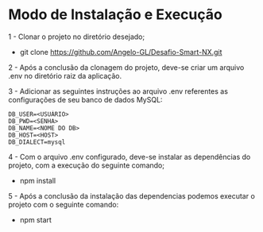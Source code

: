 # Modo de Instalação e Execução

1 - Clonar o projeto no diretório desejado;
  - git clone https://github.com/Angelo-GL/Desafio-Smart-NX.git

2 - Após a conclusão da clonagem do projeto, deve-se criar um arquivo .env no diretório raiz da aplicação.

3 - Adicionar as seguintes instruções ao arquivo .env referentes as configurações de seu banco de dados MySQL:

    DB_USER=<USUÁRIO>
    DB_PWD=<SENHA>
    DB_NAME=<NOME DO DB>
    DB_HOST=<HOST>
    DB_DIALECT=mysql

4 - Com o arquivo .env configurado, deve-se instalar as dependências do projeto, com a execução do seguinte comando;
  - npm install

5 - Após a conclusão da instalação das dependencias podemos executar o projeto com o seguinte comando:
  - npm start
  
  
